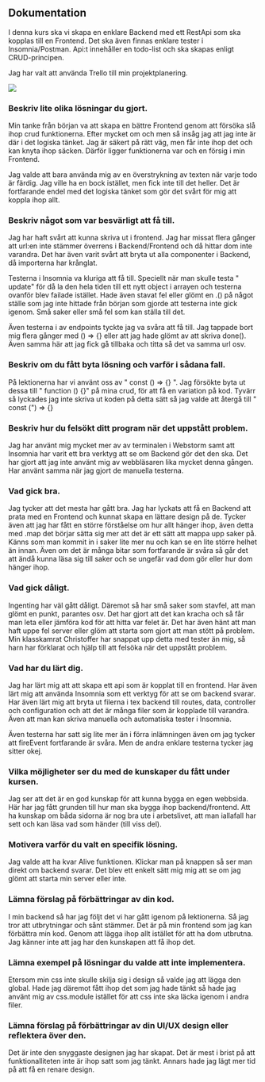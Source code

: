 ## Dokumentation

I denna kurs ska vi skapa en enklare Backend med ett RestApi som ska kopplas till en Frontend. Det ska även finnas
enklare tester i Insomnia/Postman. Api:t innehåller en todo-list och ska skapas enligt CRUD-principen.

Jag har valt att använda Trello till min projektplanering.

![](src/utils/global/image/todo.JPG)




### Beskriv lite olika lösningar du gjort.
Min tanke från början va att skapa en bättre Frontend genom att försöka slå ihop crud funktionerna. Efter mycket om och
men så insåg jag att jag inte är där i det logiska tänket. Jag är säkert på rätt väg, men får inte ihop det och kan
knyta ihop säcken. Därför ligger funktionerna var och en försig i min Frontend.

Jag valde att bara använda mig av en överstrykning av texten när varje todo är färdig. Jag ville ha en bock istället,
men fick inte till det heller. Det är fortfarande endel med det logiska tänket som gör det svårt för mig att koppla ihop
allt.

### Beskriv något som var besvärligt att få till.

Jag har haft svårt att kunna skriva ut i frontend. Jag har missat flera gånger att url:en inte stämmer överrens i
Backend/Frontend och då hittar dom inte varandra. Det har även varit svårt att bryta ut alla componenter i Backend, då
importerna har krånglat.

Testerna i Insomnia va kluriga att få till. Speciellt när man skulle testa " update" för då la den hela tiden till ett
nytt object i arrayen och testerna ovanför blev failade istället. Hade även stavat fel eller glömt en .() på något
ställe som jag inte hittade från början som gjorde att testerna inte gick igenom. Små saker eller små fel som kan ställa
till det.

Även testerna i av endpoints tyckte jag va svåra att få till. Jag tappade bort mig flera gånger med () => {} eller att
jag hade glömt av att skriva done(). Även samma här att jag fick gå tillbaka och titta så det va samma url osv.

### Beskriv om du fått byta lösning och varför i sådana fall.

På lektionerna har vi använt oss av " const () => {} ". Jag försökte byta ut dessa till " function () {}" på mina crud,
för att få en variation på kod. Tyvärr så lyckades jag inte skriva ut koden på detta sätt så jag valde att återgå till "
const (") => {}

### Beskriv hur du felsökt ditt program när det uppstått problem.

Jag har använt mig mycket mer av av terminalen i Webstorm samt att Insomnia har varit ett bra verktyg att se om Backend
gör det den ska. Det har gjort att jag inte använt mig av webbläsaren lika mycket denna gången. Har använt samma när jag
gjort de manuella testerna.

### Vad gick bra.

Jag tycker att det mesta har gått bra. Jag har lyckats att få en Backend att prata med en Frontend och kunnat skapa en
lättare design på de. Tycker även att jag har fått en större förståelse om hur allt hänger ihop, även detta med .map det
börjar sätta sig mer att det är ett sätt att mappa upp saker på. Känns som man kommit in i saker lite mer nu och kan se
en lite större helhet än innan. Även om det är många bitar som fortfarande är svåra så går det att ändå kunna läsa sig
till saker och se ungefär vad dom gör eller hur dom hänger ihop.

### Vad gick dåligt.

Ingenting har väl gått dåligt. Däremot så har små saker som stavfel, att man glömt en punkt, parantes osv. Det har gjort
att det kan kracha och så får man leta eller jämföra kod för att hitta var felet är. Det har även hänt att man haft uppe
fel server eller glöm att starta som gjort att man stött på problem. Min klasskamrat Christoffer har snappat upp detta
med tester än mig, så harn har förklarat och hjälp till att felsöka när det uppstått problem.

### Vad har du lärt dig.

Jag har lärt mig att att skapa ett api som är kopplat till en frontend. Har även lärt mig att använda Insomnia som ett
verktyg för att se om backend svarar. Har även lärt mig att bryta ut filerna i tex backend till routes, data, controller
och configuration och att det är många filer som är kopplade till varandra. Även att man kan skriva manuella och
automatiska tester i Insomnia.

Även testerna har satt sig lite mer än i förra inlämningen även om jag tycker att fireEvent fortfarande är svåra. Men de
andra enklare testerna tycker jag sitter okej.

### Vilka möjligheter ser du med de kunskaper du fått under kursen.

Jag ser att det är en god kunskap för att kunna bygga en egen webbsida. Här har jag fått grunden till hur man ska bygga
ihop backend/frontend. Att ha kunskap om båda sidorna är nog bra ute i arbetslivet, att man iallafall har sett och kan
läsa vad som händer (till viss del).

### Motivera varför du valt en specifik lösning.

Jag valde att ha kvar Alive funktionen. Klickar man på knappen så ser man direkt om backend svarar. Det blev ett enkelt
sätt mig mig att se om jag glömt att starta min server eller inte.

### Lämna förslag på förbättringar av din kod.

I min backend så har jag följt det vi har gått igenom på lektionerna. Så jag tror att utbrytningar och sånt stämmer. Det
är på min frontend som jag kan förbättra min kod. Genom att lägga ihop allt istället för att ha dom utbrutna. Jag känner
inte att jag har den kunskapen att få ihop det.

### Lämna exempel på lösningar du valde att inte implementera.

Etersom min css inte skulle skilja sig i design så valde jag att lägga den global. Hade jag däremot fått ihop det som
jag hade tänkt så hade jag använt mig av css.module istället för att css inte ska läcka igenom i andra filer.

### Lämna förslag på förbättringar av din UI/UX design eller reflektera över den.

Det är inte den snyggaste designen jag har skapat. Det är mest i brist på att funktionalliteten inte är ihop satt som
jag tänkt. Annars hade jag lägt mer tid på att få en renare design.